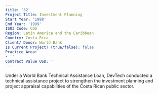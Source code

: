 ```yaml
---
title: '32'
Project Title: Investment Planning
Start Year: '1988'
End Year: '1999'
ISO3 Code: COS
Region: Latin America and the Caribbean
Country: Costa Rica
Client/ Donor: World Bank
Is Current Project? (true/false): false
Practice Area:
- ''
Contract Value USD: ''
---
```


Under a World Bank Technical Assistance Loan, DevTech conducted a technical assistance project to strengthen the investment planning and project appraisal capabilities of the Costa Rican public sector.